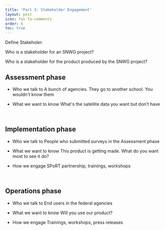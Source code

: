 ```yaml
---
title: 'Part 3: Stakeholder Engagement'
layout: post
icon: fas fa-comments
order: 6
toc: true
---
```


Define Stakeholer:

Who is a stakeholder for an SNWG project?

Who is a stakeholder for the product produced by the SNWG project? 
<br>


## Assessment phase
- Who we talk to
A bunch of agencies. They go to another school. You wouldn't know them

- What we want to know
What's the satellite data you want but don't have
<br>

## Implementation phase
- Who we talk to
People who submitted surveys in the Assessment phase

- What we want to know
This product is getting made. What do you want most to see it do? 

- How we engage 
SPoRT partnership, trainings, workshops
<br>

## Operations phase
- Who we talk to
End users in the federal agencies

- What we want to know
Will you use our product? 

- How we engage 
Trainings, workshops, press releases
<br>
